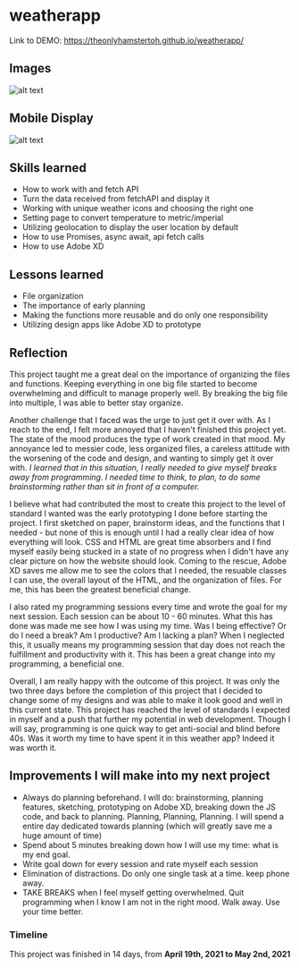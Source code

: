 # weatherapp
Link to DEMO: https://theonlyhamstertoh.github.io/weatherapp/

## Images ##
![alt text](https://github.com/theonlyhamstertoh/weatherapp/blob/main/src/img/screenshot/mainScreen.png?raw=true)

## Mobile Display ##
![alt text](https://github.com/theonlyhamstertoh/weatherapp/blob/main/src/img/screenshot/mobileScreen.png?raw=true)

## Skills learned ##
* How to work with and fetch API 
* Turn the data received from fetchAPI and display it
* Working with unique weather icons and choosing the right one
* Setting page to convert temperature to metric/imperial
* Utilizing geolocation to display the user location by default
* How to use Promises, async await, api fetch calls
* How to use Adobe XD

## Lessons learned ##
* File organization
* The importance of early planning 
* Making the functions more reusable and do only one responsibility
* Utilizing design apps like Adobe XD to prototype 

## Reflection ##
This project taught me a great deal on the importance of organizing the files and functions. Keeping everything in one big file started to become overwhelming and difficult to manage properly well. By breaking the big file into multiple, I was able to better stay organize. 

Another challenge that I faced was the urge to just get it over with. As I reach to the end, I felt more annoyed that I haven't finished this project yet. The state of the mood produces the type of work created in that mood. My annoyance led to messier code, less organized files, a careless attitude with the worsening of the code and design, and wanting to simply get it over with. *I learned that in this situation, I really needed to give myself breaks away from programming. I needed time to think, to plan, to do some brainstorming rather than sit in front of a computer.*

I believe what had contributed the most to create this project to the level of standard I wanted was the early prototyping I done before starting the project. I first sketched on paper, brainstorm ideas, and the functions that I needed - but none of this is enough until I had a really clear idea of how everything will look. CSS and HTML are great time absorbers and I find myself easily being stucked in a state of no progress when I didn't have any clear picture on how the website should look. Coming to the rescue, Adobe XD saves me allow me to see the colors that I needed, the resuable classes I can use, the overall layout of the HTML, and the organization of files.  For me, this has been the greatest beneficial change. 

I also rated my programming sessions every time and wrote the goal for my next session. Each session can be about 10 - 60 minutes. What this has done was made me see how I was using my time. Was I being effective? Or do I need a break? Am I productive? Am I lacking a plan? When I neglected this, it usually means my programming session that day does not reach the fulfillment and productivity with it. This has been a great change into my programming, a beneficial one. 

Overall, I am really happy with the outcome of this project. It was only the two three days before the completion of this project that I decided to change some of my designs and was able to make it look good and well in this current state. This project has reached the level of standards I expected in myself and a push that further my potential in web development. Though I will say, programming is one quick way to get anti-social and blind before 40s. Was it worth my time to have spent it in this weather app? Indeed it was worth it. 

## Improvements I will make into my next project ##
* Always do planning beforehand. I will do: brainstorming, planning features, sketching, prototyping on Adobe XD, breaking down the JS code, and back to planning. Planning, Planning, Planning. I will spend a entire day dedicated towards planning (which will greatly save me a huge amount of time)
* Spend about 5 minutes breaking down how I will use my time: what is my end goal.
* Write goal down for every session and rate myself each session 
* Elimination of distractions. Do only one single task at a time. keep phone away. 
* TAKE BREAKS when I feel myself getting overwhelmed. Quit programming when I know I am not in the right mood. Walk away. Use your time better. 

### Timeline ###
This project was finished in 14 days, from **April 19th, 2021 to May 2nd, 2021**

